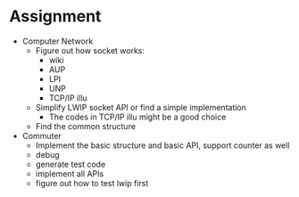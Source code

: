 # Assignment
- Computer Network
	- Figure out how socket works:
		- wiki
		- AUP
		- LPI
		- UNP
		- TCP/IP illu
	- Simplify LWIP socket API or find a simple implementation
		- The codes in TCP/IP illu might be a good choice
	- Find the common structure
- Commuter
	- Implement the basic structure and basic API, support counter as well
	- debug
	- generate test code
	- implement all APIs
	- figure out how to test lwip first